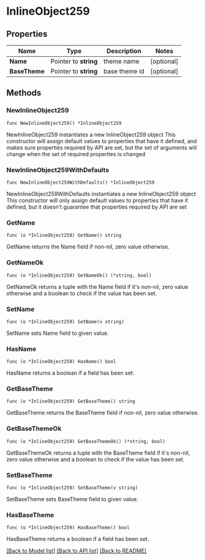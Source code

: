# InlineObject259

## Properties

Name | Type | Description | Notes
------------ | ------------- | ------------- | -------------
**Name** | Pointer to **string** | theme name | [optional] 
**BaseTheme** | Pointer to **string** | base theme id  | [optional] 

## Methods

### NewInlineObject259

`func NewInlineObject259() *InlineObject259`

NewInlineObject259 instantiates a new InlineObject259 object
This constructor will assign default values to properties that have it defined,
and makes sure properties required by API are set, but the set of arguments
will change when the set of required properties is changed

### NewInlineObject259WithDefaults

`func NewInlineObject259WithDefaults() *InlineObject259`

NewInlineObject259WithDefaults instantiates a new InlineObject259 object
This constructor will only assign default values to properties that have it defined,
but it doesn't guarantee that properties required by API are set

### GetName

`func (o *InlineObject259) GetName() string`

GetName returns the Name field if non-nil, zero value otherwise.

### GetNameOk

`func (o *InlineObject259) GetNameOk() (*string, bool)`

GetNameOk returns a tuple with the Name field if it's non-nil, zero value otherwise
and a boolean to check if the value has been set.

### SetName

`func (o *InlineObject259) SetName(v string)`

SetName sets Name field to given value.

### HasName

`func (o *InlineObject259) HasName() bool`

HasName returns a boolean if a field has been set.

### GetBaseTheme

`func (o *InlineObject259) GetBaseTheme() string`

GetBaseTheme returns the BaseTheme field if non-nil, zero value otherwise.

### GetBaseThemeOk

`func (o *InlineObject259) GetBaseThemeOk() (*string, bool)`

GetBaseThemeOk returns a tuple with the BaseTheme field if it's non-nil, zero value otherwise
and a boolean to check if the value has been set.

### SetBaseTheme

`func (o *InlineObject259) SetBaseTheme(v string)`

SetBaseTheme sets BaseTheme field to given value.

### HasBaseTheme

`func (o *InlineObject259) HasBaseTheme() bool`

HasBaseTheme returns a boolean if a field has been set.


[[Back to Model list]](../README.md#documentation-for-models) [[Back to API list]](../README.md#documentation-for-api-endpoints) [[Back to README]](../README.md)


